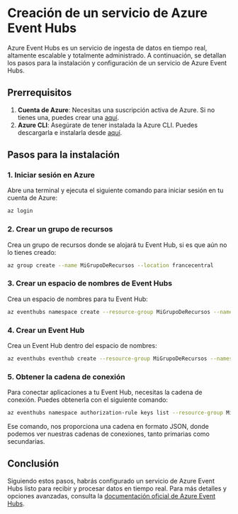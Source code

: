 # Creación de un servicio de Azure Event Hubs

Azure Event Hubs es un servicio de ingesta de datos en tiempo real, altamente escalable y totalmente administrado. A continuación, se detallan los pasos para la instalación y configuración de un servicio de Azure Event Hubs.

## Prerrequisitos

1. **Cuenta de Azure**: Necesitas una suscripción activa de Azure. Si no tienes una, puedes crear una [aquí](https://azure.microsoft.com/free/).
2. **Azure CLI**: Asegúrate de tener instalada la Azure CLI. Puedes descargarla e instalarla desde [aquí](https://docs.microsoft.com/es-es/cli/azure/install-azure-cli).

## Pasos para la instalación

### 1. Iniciar sesión en Azure

Abre una terminal y ejecuta el siguiente comando para iniciar sesión en tu cuenta de Azure:

```bash
az login
```

### 2. Crear un grupo de recursos

Crea un grupo de recursos donde se alojará tu Event Hub, si es que aún no lo tienes creado:

```bash
az group create --name MiGrupoDeRecursos --location francecentral
```

### 3. Crear un espacio de nombres de Event Hubs

Crea un espacio de nombres para tu Event Hub:

```bash
az eventhubs namespace create --resource-group MiGrupoDeRecursos --name MiEspacioDeNombres --location francecentral
```

### 4. Crear un Event Hub

Crea un Event Hub dentro del espacio de nombres:

```bash
az eventhubs eventhub create --resource-group MiGrupoDeRecursos --namespace-name MiEspacioDeNombres --name MiEventHub
```

### 5. Obtener la cadena de conexión

Para conectar aplicaciones a tu Event Hub, necesitas la cadena de conexión. Puedes obtenerla con el siguiente comando:

```bash
az eventhubs namespace authorization-rule keys list --resource-group MiGrupoDeRecursos --namespace-name MiEspacioDeNombres --name RootManageSharedAccessKey
```
Ese comando, nos proporciona una cadena en formato JSON, donde podemos ver nuestras cadenas de conexiones, tanto primarias como secundarias.
## Conclusión

Siguiendo estos pasos, habrás configurado un servicio de Azure Event Hubs listo para recibir y procesar datos en tiempo real. Para más detalles y opciones avanzadas, consulta la [documentación oficial de Azure Event Hubs](https://docs.microsoft.com/es-es/azure/event-hubs/).
